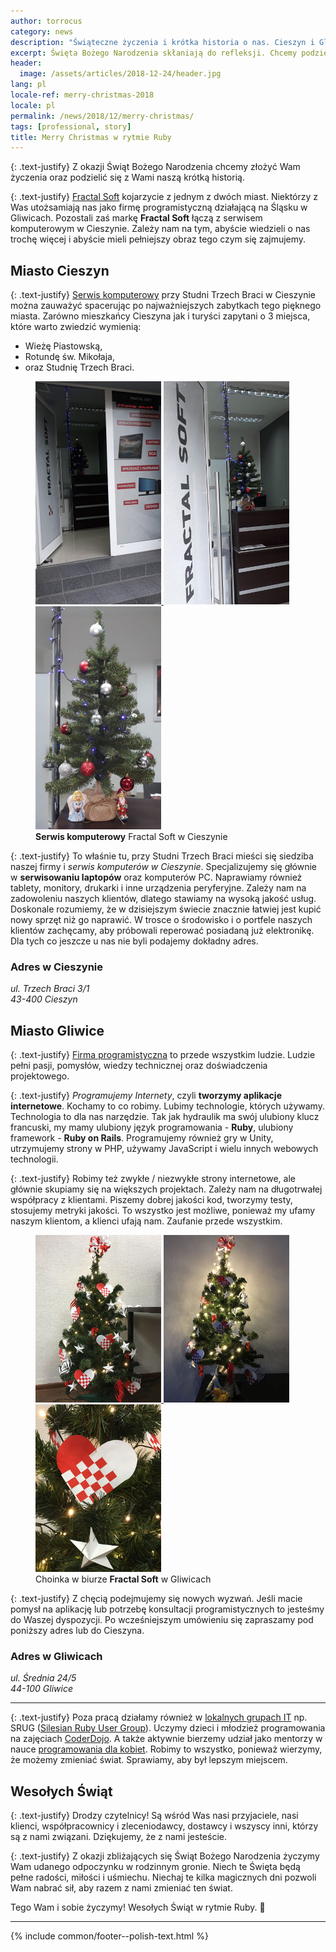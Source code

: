```yaml
---
author: torrocus
category: news
description: "Świąteczne życzenia i krótka historia o nas. Cieszyn i Gliwice to nasze miasta."
excerpt: Święta Bożego Narodzenia skłaniają do refleksji. Chcemy podzielić się z Wami naszą krótką historią i życzeniami. Chcemy, abyście nas lepiej poznali.
header:
  image: /assets/articles/2018-12-24/header.jpg
lang: pl
locale-ref: merry-christmas-2018
locale: pl
permalink: /news/2018/12/merry-christmas/
tags: [professional, story]
title: Merry Christmas w rytmie Ruby
---
```


{: .text-justify}
Z okazji Świąt Bożego Narodzenia chcemy złożyć Wam życzenia oraz podzielić się z Wami naszą krótką historią.

{: .text-justify}
<a href='https://fractalsoft.org/pl'>Fractal Soft</a> kojarzycie z jednym z dwóch miast.
Niektórzy z Was utożsamiają nas jako firmę programistyczną działającą na Śląsku w Gliwicach.
Pozostali zaś markę **Fractal Soft** łączą z serwisem komputerowym w Cieszynie.
Zależy nam na tym, abyście wiedzieli o nas trochę więcej i abyście mieli pełniejszy obraz tego czym się zajmujemy.

## Miasto Cieszyn

{: .text-justify}
<a href='https://fractalsoft.org/pl/cieszyn'>Serwis komputerowy</a> przy Studni Trzech Braci w Cieszynie można zauważyć spacerując po najważniejszych zabytkach tego pięknego miasta.
Zarówno mieszkańcy Cieszyna jak i turyści zapytani o 3 miejsca, które warto zwiedzić wymienią:
- Wieżę Piastowską,
- Rotundę św. Mikołaja,
- oraz Studnię Trzech Braci.

<figure class='third'>
  <a href='/assets/gallery/2018-12-24/cieszyn/01-naprawa-laptopow-przy-studni-trzech-braci.jpg'
     title='Zapraszamy do seriwsu komputerowego. Zobacz choinkę, zapytaj o laptopa.'>
    <img src='/assets/gallery/2018-12-24/cieszyn/thumbs/01-naprawa-laptopow-przy-studni-trzech-braci.jpg'
         alt='Wejście do serwisu laptopów przy Studni Trzech Braci'>
  </a>
  <a href='/assets/gallery/2018-12-24/cieszyn/02-serwis-komputerowy-cieszyn-otwarte-drzwi.jpg'
     title='Dla Ciebie nasze drzwi stoją otworem.'>
    <img src='/assets/gallery/2018-12-24/cieszyn/thumbs/02-serwis-komputerowy-cieszyn-otwarte-drzwi.jpg'
         alt='Otwarte drzwi w serwisie komputerowym Fractal Soft i w tle choinka'>
  </a>
  <a href='/assets/gallery/2018-12-24/cieszyn/03-choinka-cieszyn.jpg'
     title='Małe jest piękne. My naprawiamy małą i dużą elektronikę.'>
    <img src='/assets/gallery/2018-12-24/cieszyn/thumbs/03-choinka-cieszyn.jpg'
         alt='Świąteczna choinka we Fractal Soft w Cieszynie'>
  </a>

  <figcaption>
    <strong>Serwis komputerowy</strong> Fractal Soft w Cieszynie
  </figcaption>
</figure>

{: .text-justify}
To właśnie tu, przy Studni Trzech Braci mieści się siedziba naszej firmy i _serwis komputerów w Cieszynie_.
Specjalizujemy się głównie w **serwisowaniu laptopów** oraz komputerów PC.
Naprawiamy również tablety, monitory, drukarki i inne urządzenia peryferyjne.
Zależy nam na zadowoleniu naszych klientów, dlatego stawiamy na wysoką jakość usług.
Doskonale rozumiemy, że w dzisiejszym świecie znacznie łatwiej jest kupić nowy sprzęt niż go naprawić.
W trosce o środowisko i o portfele naszych klientów zachęcamy, aby próbowali reperować posiadaną już elektronikę.
Dla tych co jeszcze u nas nie byli podajemy dokładny adres.

### Adres w Cieszynie
<address itemscope itemtype="http://schema.org/Organization">
<div itemprop="address" itemscope itemtype="http://schema.org/PostalAddress">
  <span itemprop="streetAddress">ul. Trzech Braci 3/1</span><br>
  <span itemprop="postalCode">43-400</span>
  <span itemprop="addressLocality">Cieszyn</span>
</div>
</address>


## Miasto Gliwice

{: .text-justify}
<a href='https://fractalsoft.org/'>Firma programistyczna</a> to przede wszystkim ludzie.
Ludzie pełni pasji, pomysłów, wiedzy technicznej oraz doświadczenia projektowego.

{: .text-justify}
_Programujemy Internety_, czyli **tworzymy aplikacje internetowe**.
Kochamy to co robimy.
Lubimy technologie, których używamy.
Technologia to dla nas narzędzie.
Tak jak hydraulik ma swój ulubiony klucz francuski, my mamy ulubiony język programowania - **Ruby**, ulubiony framework - **Ruby on Rails**.
Programujemy również gry w Unity, utrzymujemy strony w PHP, używamy JavaScript i wielu innych webowych technologii.

{: .text-justify}
Robimy też zwykłe / niezwykłe strony internetowe, ale głównie skupiamy się na większych projektach.
Zależy nam na długotrwałej współpracy z klientami.
Piszemy dobrej jakości kod, tworzymy testy, stosujemy metryki jakości.
To wszystko jest możliwe, ponieważ my ufamy naszym klientom, a klienci ufają nam.
Zaufanie przede wszystkim.

<figure class='third'>
  <a href='/assets/gallery/2018-12-24/gliwice/01-choinka-gliwice.jpg'
     title='Gliwicka choinka zaraz po przystrojeniu.'>
    <img src='/assets/gallery/2018-12-24/gliwice/thumbs/01-choinka-gliwice.jpg'
         alt='Choinka ustrojona w biało-czerwone ozdoby'>
  </a>
  <a href='/assets/gallery/2018-12-24/gliwice/02-choinka-borsuk-kaczka.jpg'
     title='Wieczór za oknem, świąteczny nastrój się nam udziela.'>
    <img src='/assets/gallery/2018-12-24/gliwice/thumbs/02-choinka-borsuk-kaczka.jpg'
         alt='Choinka oświetlona lampkami. Pod choinką borsuk i gumowa kaczka do debugowania.'>
  </a>
  <a href='/assets/gallery/2018-12-24/gliwice/03-swiateczne-ozdoby-fractalsoft.jpg'
     title='Nasze ozdoby świąteczne zawierają logo naszej firmy'>
    <img src='/assets/gallery/2018-12-24/gliwice/thumbs/03-swiateczne-ozdoby-fractalsoft.jpg'
         alt='Ozdoby w kolorystyce biało-czerwonej'>
  </a>

  <figcaption>
    Choinka w biurze <strong>Fractal Soft</strong> w Gliwicach
  </figcaption>
</figure>

{: .text-justify}
Z chęcią podejmujemy się nowych wyzwań.
Jeśli macie pomysł na aplikację lub potrzebę konsultacji programistycznych to jesteśmy do Waszej dyspozycji.
Po wcześniejszym umówieniu się zapraszamy pod poniższy adres lub do Cieszyna.

### Adres w Gliwicach
<address itemscope itemtype="http://schema.org/Organization">
<div itemprop="address" itemscope itemtype="http://schema.org/PostalAddress">
  <span itemprop="streetAddress">ul. Średnia 24/5</span><br>
  <span itemprop="postalCode">44-100</span>
  <span itemprop="addressLocality">Gliwice</span>
</div>
</address>

----

{: .text-justify}
Poza pracą działamy również w [lokalnych grupach IT](https://fractalsoft.org/pl/spolecznosc) np. SRUG ([Silesian Ruby User Group](https://fractalsoft.org/pl/spolecznosc/srug)).
Uczymy dzieci i młodzież programowania na zajęciach [CoderDojo](/pl/coderdojo).
A także aktywnie bierzemy udział jako mentorzy w nauce [programowania dla kobiet](https://fractalsoft.org/pl/spolecznosc/rails-girls).
Robimy to wszystko, ponieważ wierzymy, że możemy zmieniać świat.
Sprawiamy, aby był lepszym miejscem.


## Wesołych Świąt

{: .text-justify}
Drodzy czytelnicy! Są wśród Was nasi przyjaciele, nasi klienci, współpracownicy i zleceniodawcy, dostawcy i wszyscy inni, którzy są z nami związani.
Dziękujemy, że z nami jesteście.

{: .text-justify}
Z okazji zbliżających się Świąt Bożego Narodzenia życzymy Wam udanego odpoczynku w rodzinnym gronie.
Niech te Święta będą pełne radości, miłości i uśmiechu.
Niechaj te kilka magicznych dni pozwoli Wam nabrać sił, aby razem z nami zmieniać ten świat.

Tego Wam i sobie życzymy! Wesołych Świąt w rytmie Ruby.
🎄

----
{% include common/footer--polish-text.html %}
